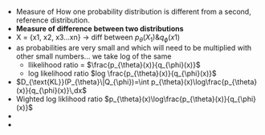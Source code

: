 - Measure of How one probability distribution is different from a second, reference distribution.
- **Measure of difference between two distributions**
- X = {x1, x2, x3...xn} -> diff between $p_{\theta}\left(X_1\right)\&q_{\phi}\left(x1\right)$
- as probabilities are very small and which will need to be multiplied with other small numbers... we take log of the same
	- llikelihood ratio = $\frac{p_{\theta}(x)}{q_{\phi}(x)}$
	- log likelihood ratio $log \frac{p_{\theta}(x)}{q_{\phi}(x)}$
- $D_{\text{KL}}(P_{\theta}\|Q_{\phi})=\int p_{\theta}(x)\log\frac{p_{\theta}(x)}{q_{\phi}(x)}\,dx$
- Wighted log liklihood ratio $p_{\theta}(x)\log\frac{p_{\theta}(x)}{q_{\phi}(x)}$
-
-